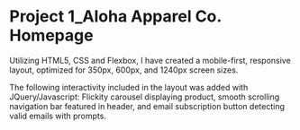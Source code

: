 # Project 1_Aloha Apparel Co. Homepage

Utilizing HTML5, CSS and Flexbox, I have created a mobile-first, responsive layout, optimized for 350px, 600px, and 1240px screen sizes.

The following interactivity included in the layout was added with JQuery/Javascript: Flickity carousel displaying product, smooth scrolling navigation bar featured in header, and email subscription button detecting valid emails with prompts.  


